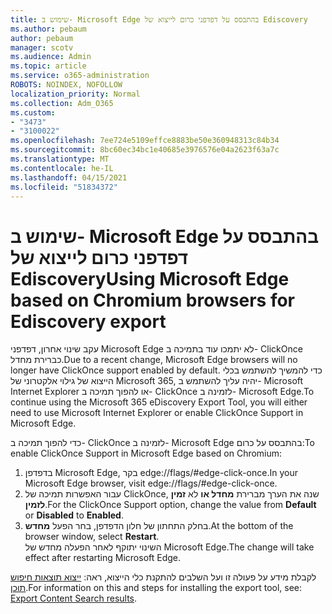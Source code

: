 ```yaml
---
title: שימוש ב- Microsoft Edge בהתבסס על דפדפני כרום לייצוא של Ediscovery
ms.author: pebaum
author: pebaum
manager: scotv
ms.audience: Admin
ms.topic: article
ms.service: o365-administration
ROBOTS: NOINDEX, NOFOLLOW
localization_priority: Normal
ms.collection: Adm_O365
ms.custom:
- "3473"
- "3100022"
ms.openlocfilehash: 7ee724e5109effce8883be50e360948313c84b34
ms.sourcegitcommit: 8bc60ec34bc1e40685e3976576e04a2623f63a7c
ms.translationtype: MT
ms.contentlocale: he-IL
ms.lasthandoff: 04/15/2021
ms.locfileid: "51834372"
---
```

# <a name="using-microsoft-edge-based-on-chromium-browsers-for-ediscovery-export"></a><span data-ttu-id="c6009-102">שימוש ב- Microsoft Edge בהתבסס על דפדפני כרום לייצוא של Ediscovery</span><span class="sxs-lookup"><span data-stu-id="c6009-102">Using Microsoft Edge based on Chromium browsers for Ediscovery export</span></span>

<span data-ttu-id="c6009-103">עקב שינוי אחרון, דפדפני Microsoft Edge לא יתמכו עוד בתמיכה ב- ClickOnce כברירת מחדל.</span><span class="sxs-lookup"><span data-stu-id="c6009-103">Due to a recent change, Microsoft Edge browsers will no longer have ClickOnce support enabled by default.</span></span> <span data-ttu-id="c6009-104">כדי להמשיך להשתמש בכלי הייצוא של גילוי אלקטרוני של Microsoft 365, יהיה עליך להשתמש ב- Microsoft Internet Explorer או להפוך תמיכה ב- ClickOnce לזמינה ב- Microsoft Edge.</span><span class="sxs-lookup"><span data-stu-id="c6009-104">To continue using the Microsoft 365 eDiscovery Export Tool, you will either need to use Microsoft Internet Explorer or enable ClickOnce Support in Microsoft Edge.</span></span> 

<span data-ttu-id="c6009-105">כדי להפוך תמיכה ב- ClickOnce לזמינה ב- Microsoft Edge בהתבסס על כרום:</span><span class="sxs-lookup"><span data-stu-id="c6009-105">To enable ClickOnce Support in Microsoft Edge based on Chromium:</span></span> 
1. <span data-ttu-id="c6009-106">בדפדפן Microsoft Edge, בקר edge://flags/#edge-click-once.</span><span class="sxs-lookup"><span data-stu-id="c6009-106">In your Microsoft Edge browser, visit edge://flags/#edge-click-once.</span></span>
2. <span data-ttu-id="c6009-107">עבור האפשרות תמיכה של ClickOnce, שנה את הערך מברירת **מחדל או** לא **זמין** **לזמין**.</span><span class="sxs-lookup"><span data-stu-id="c6009-107">For the ClickOnce Support option, change the value from **Default** or **Disabled** to **Enabled**.</span></span> 
3. <span data-ttu-id="c6009-108">בחלק התחתון של חלון הדפדפן, בחר הפעל **מחדש**.</span><span class="sxs-lookup"><span data-stu-id="c6009-108">At the bottom of the browser window, select **Restart**.</span></span> <br>
 <span data-ttu-id="c6009-109">השינוי יתוקף לאחר הפעלה מחדש של Microsoft Edge.</span><span class="sxs-lookup"><span data-stu-id="c6009-109">The change will take effect after restarting Microsoft Edge.</span></span> 

<span data-ttu-id="c6009-110">לקבלת מידע על פעולה זו ועל השלבים להתקנת כלי הייצוא, ראה: [ ייצוא תוצאות חיפוש תוכן](https://docs.microsoft.com/microsoft-365/compliance/export-search-results).</span><span class="sxs-lookup"><span data-stu-id="c6009-110">For information on this and steps for installing the  export tool, see: [ Export Content Search results](https://docs.microsoft.com/microsoft-365/compliance/export-search-results).</span></span>